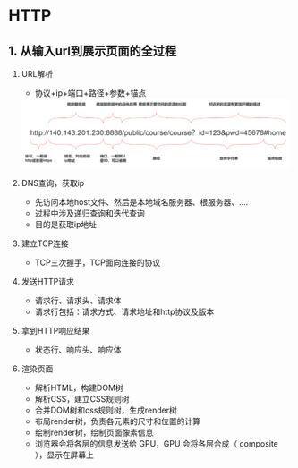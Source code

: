 # HTTP

## 1. 从输入url到展示页面的全过程

1. URL解析

   * 协议+ip+端口+路径+参数+锚点

   <img src=".\img\url解析.png" style="zoom: 67%;" />

2. DNS查询，获取ip

   * 先访问本地host文件、然后是本地域名服务器、根服务器、....
   * 过程中涉及递归查询和迭代查询
   * 目的是获取ip地址

3. 建立TCP连接

   * TCP三次握手，TCP面向连接的协议

4. 发送HTTP请求

   * 请求行、请求头、请求体
   * 请求行包括：请求方式、请求地址和http协议及版本

5. 拿到HTTP响应结果

   * 状态行、响应头、响应体

6. 渲染页面

   * 解析HTML，构建DOM树
   * 解析CSS，建立CSS规则树
   * 合并DOM树和css规则树，生成render树
   * 布局render树，负责各元素的尺寸和位置的计算
   * 绘制render树，绘制页面像素信息
   * 浏览器会将各层的信息发送给 GPU，GPU 会将各层合成（ composite ），显示在屏幕上